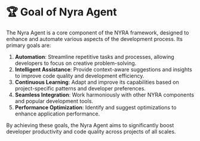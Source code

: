# 🏆 Goal of Nyra Agent

The Nyra Agent is a core component of the NYRA framework, designed to enhance and automate various aspects of the development process. Its primary goals are:

1. **Automation**: Streamline repetitive tasks and processes, allowing developers to focus on creative problem-solving.
2. **Intelligent Assistance**: Provide context-aware suggestions and insights to improve code quality and development efficiency.
3. **Continuous Learning**: Adapt and improve its capabilities based on project-specific patterns and developer preferences.
4. **Seamless Integration**: Work harmoniously with other NYRA components and popular development tools.
5. **Performance Optimization**: Identify and suggest optimizations to enhance application performance.

By achieving these goals, the Nyra Agent aims to significantly boost developer productivity and code quality across projects of all scales.


